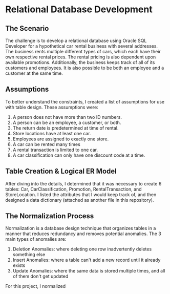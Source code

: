 <h1> Relational Database Development </h1>
<h2> The Scenario </h2>
The challenge is to develop a relational database using Oracle SQL Developer for a hypothetical car rental business with several addresses. The business rents multiple different types of cars, which each have their own respective rental prices. The rental pricing is also dependent upon available promotions. Additionally, the business keeps track of all of its customers and employees. It is also possible to be both an employee and a customer at the same time.
<h2> Assumptions </h2>
To better understand the constraints, I created a list of assumptions for use with table design. These assumptions were:
<ol>
  <li> A person does not have more than two ID numbers. </li>
  <li> A person can be an employee, a customer, or both.</li>
  <li> The return date is predetermined at time of rental. </li>
  <li> Store locations have at least one car.</li>
  <li> Employees are assigned to exactly one store.</li>
  <li> A car can be rented many times</li>
  <li> A rental transaction is limited to one car.  </li>
  <li> A car classification can only have one discount code at a time. </li>
</ol>
<h2> Table Creation & Logical ER Model </h2>
After diving into the details, I determined that it was necessary to create 6 tables: Car, CarClassification, Promotion, RentalTransaction, and StoreLocation. I listed the attributes that I would keep track of, and then designed a data dictionary (attached as another file in this repository). 

<h2> The Normalization Process </h2>
Normalization is a database design technique that organizes tables in a manner that reduces redundancy and removes potential anomalies. The 3 main types of anomalies are:
<ol>
  <li> Deletion Anomalies: where deleting one row inadvertently deletes something else </li>
  <li> Insert Anomalies: where a table can't add a new record until it already exists </li>
  <li> Update Anomalies: where the same data is stored multiple times, and all of them don't get updated </li>
</ol>
For this project, I normalized 
